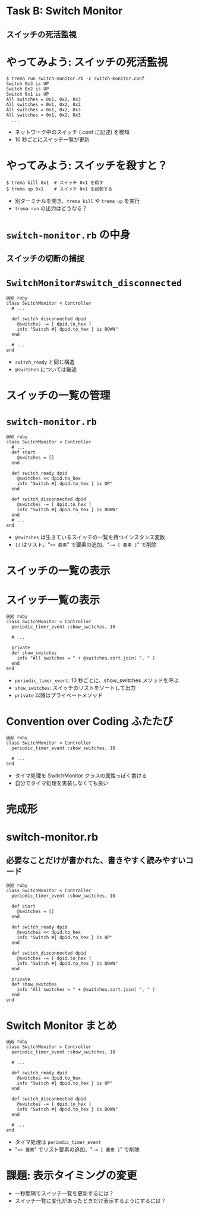 <!SLIDE small>
# Task B: Switch Monitor #######################################################

## スイッチの死活監視


<!SLIDE small>
# やってみよう: スイッチの死活監視 #############################################

	$ trema run switch-monitor.rb -c switch-monitor.conf
	Switch 0x3 is UP
	Switch 0x2 is UP
	Switch 0x1 is UP
	All switches = 0x1, 0x2, 0x3
	All switches = 0x1, 0x2, 0x3
	All switches = 0x1, 0x2, 0x3
	All switches = 0x1, 0x2, 0x3
	  ...

* ネットワーク中のスイッチ (.conf に記述) を検知
* 10 秒ごとにスイッチ一覧が更新


<!SLIDE small>
# やってみよう: スイッチを殺すと？ #############################################

	$ trema kill 0x1  # スイッチ 0x1 を殺す
	$ trema up 0x1    # スイッチ 0x1 を起動する

* 別ターミナルを開き、`trema kill` や `trema up` を実行
* `trema run` の出力はどうなる？


<!SLIDE small>
# `switch-monitor.rb` の中身 ###################################################
## スイッチの切断の捕捉


<!SLIDE small>
# `SwitchMonitor#switch_disconnected` ##########################################

	@@@ ruby
	class SwitchMonitor < Controller
	  # ...	
	
	  def switch_disconnected dpid
	    @switches -= [ dpid.to_hex ]
	    info "Switch #{ dpid.to_hex } is DOWN"
	  end

	  # ...	
	end

* `switch_ready` と同じ構造
* `@switches` については後述


<!SLIDE small>
# スイッチの一覧の管理 #########################################################


<!SLIDE smaller>
# `switch-monitor.rb` ##########################################################

	@@@ ruby
	class SwitchMonitor < Controller
	  # ...
	  def start
	    @switches = []
	  end
	
	  def switch_ready dpid
	    @switches << dpid.to_hex
	    info "Switch #{ dpid.to_hex } is UP"
	  end
	
	  def switch_disconnected dpid
	    @switches -= [ dpid.to_hex ]
	    info "Switch #{ dpid.to_hex } is DOWN"
	  end
	  # ...
	end

* `@switches` は生きているスイッチの一覧を持つインスタンス変数
* `[]` はリスト。"`<< 要素`" で要素の追加、"`-= [ 要素 ]`" で削除


<!SLIDE small>
# スイッチの一覧の表示 #########################################################


<!SLIDE smaller>
# スイッチ一覧の表示 ################################################################

	@@@ ruby
	class SwitchMonitor < Controller
	  periodic_timer_event :show_switches, 10
	
	  # ...
	      
	  private
	  def show_switches
	    info "All switches = " + @switches.sort.join( ", " )
	  end
	end

* `periodic_timer_event`: 10 秒ごとに、show_switches メソッドを呼ぶ
* `show_switches`: スイッチのリストをソートして出力
* `private` 以降はプライベートメソッド


<!SLIDE smaller>
# Convention over Coding ふたたび ##############################################

	@@@ ruby
	class SwitchMonitor < Controller
	  periodic_timer_event :show_switches, 10
	
	  # ...
	end

* タイマ処理を SwitchMonitor クラスの属性っぽく書ける
* 自分でタイマ処理を実装しなくても良い


<!SLIDE small>
# 完成形 #######################################################################


<!SLIDE smaller>
# switch-monitor.rb ############################################################

## 必要なことだけが書かれた、書きやすく読みやすいコード

	@@@ ruby
	class SwitchMonitor < Controller
	  periodic_timer_event :show_switches, 10
	
	  def start
	    @switches = []
	  end
	
	  def switch_ready dpid
	    @switches << dpid.to_hex
	    info "Switch #{ dpid.to_hex } is UP"
	  end
	
	  def switch_disconnected dpid
	    @switches -= [ dpid.to_hex ]
	    info "Switch #{ dpid.to_hex } is DOWN"
	  end
	
	  private
	  def show_switches
	    info "All switches = " + @switches.sort.join( ", " )
	  end
	end


<!SLIDE smaller>
# Switch Monitor まとめ ########################################################

	@@@ ruby
	class SwitchMonitor < Controller
	  periodic_timer_event :show_switches, 10
	
	  # ...
	
	  def switch_ready dpid
	    @switches << dpid.to_hex
	    info "Switch #{ dpid.to_hex } is UP"
	  end
	
	  def switch_disconnected dpid
	    @switches -= [ dpid.to_hex ]
	    info "Switch #{ dpid.to_hex } is DOWN"
	  end
	
	  # ...
	end

* タイマ処理は `periodic_timer_event`
* "`<< 要素`" でリスト要素の追加、"`-= [ 要素 ]`" で削除


<!SLIDE smaller>
# 課題: 表示タイミングの変更 ##########################################################

* 一秒間隔でスイッチ一覧を更新するには？
* スイッチ一覧に変化があったときだけ表示するようにするには？
